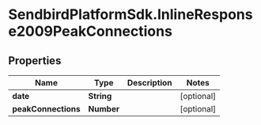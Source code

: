 # SendbirdPlatformSdk.InlineResponse2009PeakConnections

## Properties

Name | Type | Description | Notes
------------ | ------------- | ------------- | -------------
**date** | **String** |  | [optional] 
**peakConnections** | **Number** |  | [optional] 


